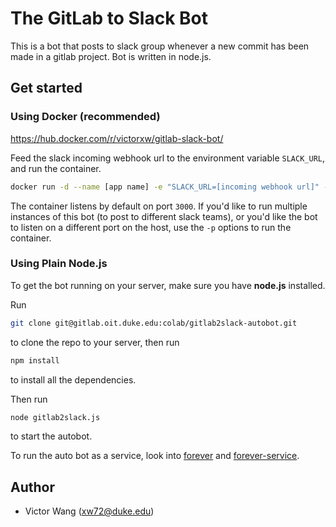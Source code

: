 # The GitLab to Slack Bot

This is a bot that posts to slack group whenever a new commit has been made in a gitlab project. Bot is written in node.js.

## Get started

### Using Docker (recommended)

https://hub.docker.com/r/victorxw/gitlab-slack-bot/

Feed the slack incoming webhook url to the environment variable `SLACK_URL`, and run the container.

```bash
docker run -d --name [app name] -e "SLACK_URL=[incoming webhook url]" -p [host port]:3000 --restart=always victorxw/gitlab-slack-bot
```

The container listens by default on port `3000`. If you'd like to run multiple instances of this bot (to post to different slack teams), or you'd like the bot to listen on a different port on the host, use the `-p` options to run the container.

### Using Plain Node.js
To get the bot running on your server, make sure you have **node.js** installed.

Run
```bash
git clone git@gitlab.oit.duke.edu:colab/gitlab2slack-autobot.git
```
to clone the repo to your server, then run
```bash
npm install
```
to install all the dependencies.

Then run
```bash
node gitlab2slack.js
```
to start the autobot.

To run the auto bot as a service, look into [forever](https://github.com/foreverjs/forever) and [forever-service](https://github.com/zapty/forever-service).

## Author
* Victor Wang ([xw72@duke.edu](mailto:xw72@duke.edu))
